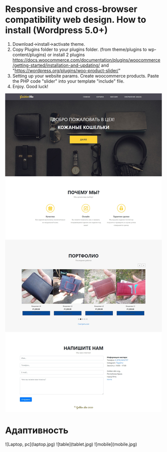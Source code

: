 Responsive and cross-browser compatibility web design. 
How to install (Wordpress 5.0+)
===
1. Download->install->activate theme.
2. Copy Plugins folder to your plugins folder. (from theme/plugins to wp-content/plugins) or install 2 plugins https://docs.woocommerce.com/documentation/plugins/woocommerce/getting-started/installation-and-updating/ and "https://wordpress.org/plugins/woo-product-slider/"
3. Setting up your website params. Create woocommerce products. Paste the PHP code "slider" into your template  "include" file.
4. Enjoy.
Good luck!

![Тема](fullscreen.png)
<h1>Адаптивность</h1>
![Laptop, pc](laptop.jpg)
![table](tablet.jpg)
![mobile](mobile.jpg)


